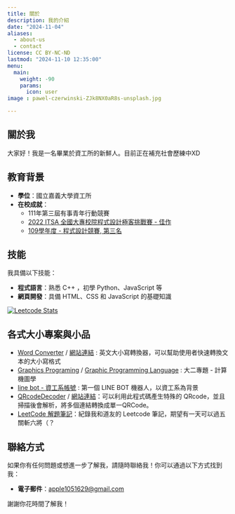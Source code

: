 ```yaml
---
title: 關於
description: 我的介紹
date: "2024-11-04"
aliases:
  - about-us
  - contact
license: CC BY-NC-ND
lastmod: "2024-11-10 12:35:00"
menu:
  main:
    weight: -90
    params:
      icon: user
image : pawel-czerwinski-ZJk8NX0aR8s-unsplash.jpg

---
```


## 關於我

大家好！我是一名畢業於資工所的新鮮人。目前正在補充社會歷練中XD

## 教育背景

- **學位**：國立嘉義大學資工所
- **在校成就**：
  - 111年第三屆有事青年行動競賽
  - [2022 ITSA 全國大專校院程式設計極客挑戰賽 - 佳作](https://www.itsa.org.tw/itsacontest/2022/register/index.php)
  - [109學年度 - 程式設計競賽, 第三名](https://website.ncyu.edu.tw/csie/Contents?nodeId=27509)

## 技能

我具備以下技能：

- **程式語言**：熟悉 C++ ，初學 Python、JavaScript 等
- **網頁開發**：具備 HTML、CSS 和 JavaScript 的基礎知識

[![Leetcode Stats](https://leetcard.jacoblin.cool/david0970?ext=contest)](https://leetcode.com/david0970)

## 各式大小專案與小品

- [Word Converter](https://github.com/davidchen0970/wordConverter) / [網站連結](https://davidchen0970.github.io/wordConverter/) : 英文大小寫轉換器，可以幫助使用者快速轉換文本的大小寫格式
- [Graphics Programing](https://github.com/davidchen0970/Graphics-Programing) / [Graphic Programming Language](https://github.com/davidchen0970/Graphic-programming-language) : 大二專題 - 計算機圖學
- [line bot - 資工系帳號](https://github.com/davidchen0970/line-bot) : 第一個 LINE BOT 機器人，以資工系為背景
- [QRcodeDecoder](https://davidchen0970.github.io/QRcodeDecoder/) / [網站連結](https://davidchen0970.github.io/QRcodeDecoder/)：可以利用此程式碼產生特殊的 QRcode，並且掃描後會解析，將多個連結轉換成單一QRCode。
- [LeetCode 解題筆記](https://hackmd.io/@DSArecorder/r1TkJ8WFR)：紀錄我和道友的 Leetcode 筆記，期望有一天可以過五關斬六將（？

## 聯絡方式

如果你有任何問題或想進一步了解我，請隨時聯絡我！你可以通過以下方式找到我：

- **電子郵件**：apple1051629@gmail.com

謝謝你花時間了解我！
